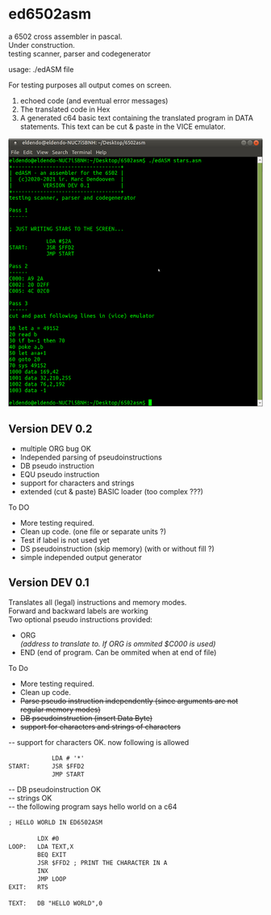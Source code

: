 # ed6502asm
a 6502 cross assembler in pascal.   
Under construction.  
testing scanner, parser and codegenerator  

usage: ./edASM file

For testing purposes all output comes on screen.
1. echoed code (and eventual error messages)
2. The translated code in Hex
3. A generated c64 basic text containing the translated program in DATA statements. This text can be cut & paste in the VICE emulator.

![screenshot](./edASM.png)

Version DEV 0.2  
---
- multiple ORG bug OK
- Independed parsing of pseudoinstructions
- DB pseudo instruction
- EQU pseudo instruction
- support for characters and strings
- extended (cut & paste) BASIC loader (too complex ???) 

To DO  

- More testing required.  
- Clean up code. (one file or separate units ?)
- Test if label is not used yet
- DS pseudoinstruction (skip memory) (with or without fill ?)
- simple independed output generator

Version DEV 0.1
---
Translates all (legal) instructions and memory modes.  
Forward and backward labels are working  
Two optional pseudo instructions provided:  
- ORG <address> (address to translate to. If ORG is ommited $C000 is used)  
- END (end of program. Can be ommited when at end of file)  

To Do  

- More testing required.  
- Clean up code.
- ~~Parse pseudo instruction independently (since arguments are not regular memory modes)~~
- ~~DB pseudoinstruction (insert Data Byte)~~
- ~~support for characters and strings of characters~~


-- support for characters OK. now following is allowed  
```  
            LDA # '*'
START:      JSR $FFD2
            JMP START
```  
-- DB pseudoinstruction OK  
-- strings OK  
-- the following program says hello world on a c64  
```  
; HELLO WORLD IN ED6502ASM

        LDX #0
LOOP:   LDA TEXT,X
        BEQ EXIT
        JSR $FFD2 ; PRINT THE CHARACTER IN A
        INX
        JMP LOOP
EXIT:   RTS
        
TEXT:   DB "HELLO WORLD",0

```  


